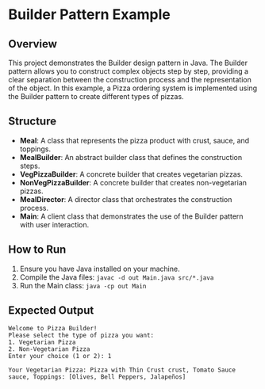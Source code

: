 # Builder Pattern Example

## Overview
This project demonstrates the Builder design pattern in Java. The Builder pattern allows you to construct complex objects step by step, providing a clear separation between the construction process and the representation of the object. In this example, a Pizza ordering system is implemented using the Builder pattern to create different types of pizzas.

## Structure
- **Meal**: A class that represents the pizza product with crust, sauce, and toppings.
- **MealBuilder**: An abstract builder class that defines the construction steps.
- **VegPizzaBuilder**: A concrete builder that creates vegetarian pizzas.
- **NonVegPizzaBuilder**: A concrete builder that creates non-vegetarian pizzas.
- **MealDirector**: A director class that orchestrates the construction process.
- **Main**: A client class that demonstrates the use of the Builder pattern with user interaction.

## How to Run
1. Ensure you have Java installed on your machine.
2. Compile the Java files: `javac -d out Main.java src/*.java`
3. Run the Main class: `java -cp out Main`

## Expected Output
```
Welcome to Pizza Builder!
Please select the type of pizza you want:
1. Vegetarian Pizza
2. Non-Vegetarian Pizza
Enter your choice (1 or 2): 1

Your Vegetarian Pizza: Pizza with Thin Crust crust, Tomato Sauce sauce, Toppings: [Olives, Bell Peppers, Jalapeños]
```
